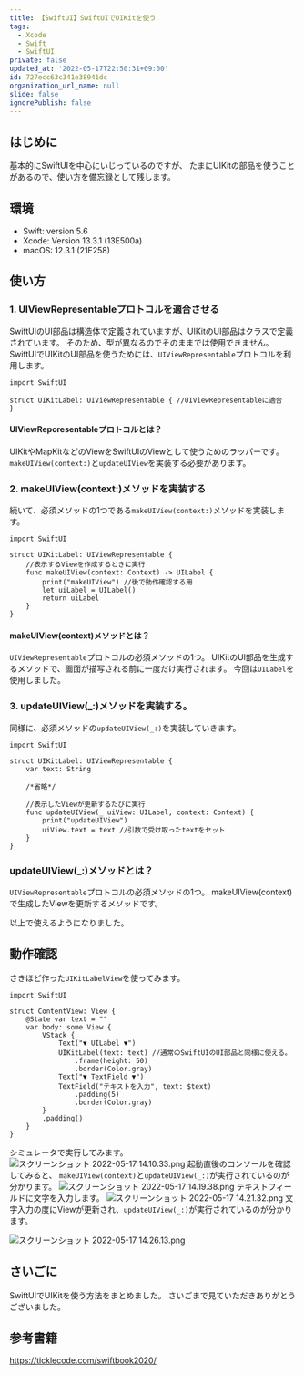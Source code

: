 ```yaml
---
title: 【SwiftUI】SwiftUIでUIKitを使う
tags:
  - Xcode
  - Swift
  - SwiftUI
private: false
updated_at: '2022-05-17T22:50:31+09:00'
id: 727ecc63c341e38941dc
organization_url_name: null
slide: false
ignorePublish: false
---
```

## はじめに
基本的にSwiftUIを中心にいじっているのですが、
たまにUIKitの部品を使うことがあるので、使い方を備忘録として残します。

## 環境
- Swift: version 5.6
- Xcode: Version 13.3.1 (13E500a)
- macOS: 12.3.1 (21E258)

## 使い方

### 1. UIViewRepresentableプロトコルを適合させる
SwiftUIのUI部品は構造体で定義されていますが、UIKitのUI部品はクラスで定義されています。
そのため、型が異なるのでそのままでは使用できません。
SwiftUIでUIKitのUI部品を使うためには、`UIViewRepresentable`プロトコルを利用します。

```swift: UIKitLabel.swift
import SwiftUI

struct UIKitLabel: UIViewRepresentable { //UIViewRepresentableに適合
}
```

#### UIViewReporesentableプロトコルとは？

UIKitやMapKitなどのViewをSwiftUIのViewとして使うためのラッパーです。
`makeUIView(context:)`と`updateUIView`を実装する必要があります。

### 2. makeUIView(context:)メソッドを実装する

続いて、必須メソッドの1つである`makeUIView(context:)`メソッドを実装します。

```swift: UIKitLabel.swift
import SwiftUI

struct UIKitLabel: UIViewRepresentable {
    //表示するViewを作成するときに実行
    func makeUIView(context: Context) -> UILabel {
        print("makeUIView") //後で動作確認する用
        let uiLabel = UILabel()
        return uiLabel
    }
}
```

#### makeUIView(context)メソッドとは？

`UIViewRepresentable`プロトコルの必須メソッドの1つ。
UIKitのUI部品を生成するメソッドで、画面が描写される前に一度だけ実行されます。
今回は`UILabel`を使用しました。

### 3. updateUIView(_:)メソッドを実装する。

同様に、必須メソッドの`updateUIView(_:)`を実装していきます。

```swift: UIKitLabel.swift
import SwiftUI

struct UIKitLabel: UIViewRepresentable {
    var text: String

    /*省略*/

    //表示したViewが更新するたびに実行
    func updateUIView(_ uiView: UILabel, context: Context) {
        print("updateUIView")
        uiView.text = text //引数で受け取ったtextをセット
    }
}
```

### updateUIView(_:)メソッドとは？

`UIViewRepresentable`プロトコルの必須メソッドの1つ。
makeUIView(context)で生成したViewを更新するメソッドです。

以上で使えるようになりました。

## 動作確認

さきほど作った`UIKitLabelView`を使ってみます。

```swift: ContentView.swift
import SwiftUI

struct ContentView: View {
    @State var text = ""
    var body: some View {
        VStack {
            Text("▼ UILabel ▼")
            UIKitLabel(text: text) //通常のSwiftUIのUI部品と同様に使える。
                .frame(height: 50)
                .border(Color.gray)
            Text("▼ TextField ▼")
            TextField("テキストを入力", text: $text)
                .padding(5)
                .border(Color.gray)
        }
        .padding()
    }
}
```

シミュレータで実行してみます。
![スクリーンショット 2022-05-17 14.10.33.png](https://qiita-image-store.s3.ap-northeast-1.amazonaws.com/0/2513223/fbe82ebd-3e0b-9f4c-844d-3697d930f59c.png)
起動直後のコンソールを確認してみると、
`makeUIView(context)`と`updateUIView(_:)`が実行されているのが分かります。
![スクリーンショット 2022-05-17 14.19.38.png](https://qiita-image-store.s3.ap-northeast-1.amazonaws.com/0/2513223/6a233b3b-bf7a-66fe-cfe1-c9d33d227a1d.png)
テキストフィールドに文字を入力します。
![スクリーンショット 2022-05-17 14.21.32.png](https://qiita-image-store.s3.ap-northeast-1.amazonaws.com/0/2513223/ae383497-23e2-c7fe-26bc-7c86ccd529c9.png)
文字入力の度にViewが更新され、`updateUIView(_:)`が実行されているのが分かります。

![スクリーンショット 2022-05-17 14.26.13.png](https://qiita-image-store.s3.ap-northeast-1.amazonaws.com/0/2513223/0528e6c2-9c98-9461-f3dc-5bec10f368b3.png)

## さいごに
SwiftUIでUIKitを使う方法をまとめました。
さいごまで見ていただきありがとうございました。

## 参考書籍

https://ticklecode.com/swiftbook2020/






